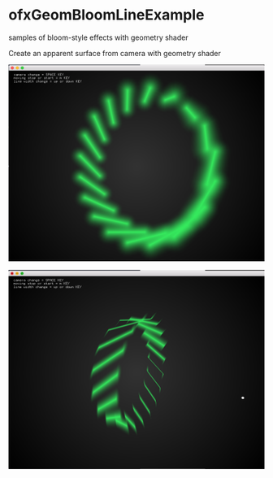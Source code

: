 # ofxGeomBloomLineExample
samples of bloom-style effects with geometry shader

Create an apparent surface from camera with geometry shader

![sample](https://github.com/asaiyuta/ofxGeomBloomLineExample/blob/master/sample/00.png)

![sample](https://github.com/asaiyuta/ofxGeomBloomLineExample/blob/master/sample/01.png)